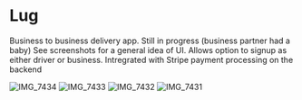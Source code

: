 # Lug
Business to business delivery app. Still in progress (business partner had a baby) See screenshots for a general idea of UI. Allows option to signup as either driver or business. Intregrated with Stripe payment processing on the backend

![IMG_7434](https://github.com/ColeParsons1/Lug/assets/47366527/a9b58f3f-0af3-4100-a4a3-da8691e370fb)
![IMG_7433](https://github.com/ColeParsons1/Lug/assets/47366527/609f2efb-0f10-4aa2-8a6c-4c41516b4f1b)
![IMG_7432](https://github.com/ColeParsons1/Lug/assets/47366527/6c19c932-fd50-473a-ba79-725b1b4fdb87)
![IMG_7431](https://github.com/ColeParsons1/Lug/assets/47366527/6da70e57-483b-4c96-989c-7085abc1e608)

